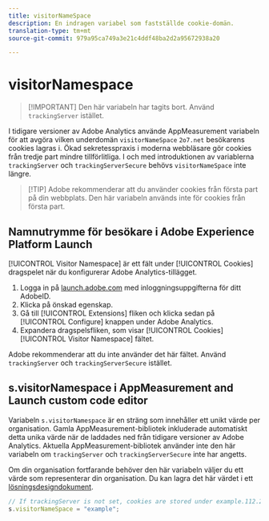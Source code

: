 ```yaml
---
title: visitorNameSpace
description: En indragen variabel som fastställde cookie-domän.
translation-type: tm+mt
source-git-commit: 979a95ca749a3e21c4ddf48ba2d2a95672938a20

---
```



# visitorNamespace

> [!IMPORTANT] Den här variabeln har tagits bort. Använd `trackingServer` istället.

I tidigare versioner av Adobe Analytics använde AppMeasurement variabeln för att avgöra vilken underdomän `visitorNameSpace` `2o7.net` besökarens cookies lagras i. Ökad sekretesspraxis i moderna webbläsare gör cookies från tredje part mindre tillförlitliga. I och med introduktionen av variablerna `trackingServer` och `trackingServerSecure` behövs `visitorNameSpace` inte längre.

> [!TIP] Adobe rekommenderar att du använder cookies från första part på din webbplats. Den här variabeln används inte för cookies från första part.

## Namnutrymme för besökare i Adobe Experience Platform Launch

[!UICONTROL Visitor Namespace] är ett fält under [!UICONTROL Cookies] dragspelet när du konfigurerar Adobe Analytics-tillägget.

1. Logga in på [launch.adobe.com](https://launch.adobe.com) med inloggningsuppgifterna för ditt AdobeID.
2. Klicka på önskad egenskap.
3. Gå till [!UICONTROL Extensions] fliken och klicka sedan på [!UICONTROL Configure] knappen under Adobe Analytics.
4. Expandera dragspelsfliken, som visar [!UICONTROL Cookies] [!UICONTROL Visitor Namespace] fältet.

Adobe rekommenderar att du inte använder det här fältet. Använd `trackingServer` och `trackingServerSecure` istället.

## s.visitorNamespace i AppMeasurement and Launch custom code editor

Variabeln `s.visitorNamespace` är en sträng som innehåller ett unikt värde per organisation. Gamla AppMeasurement-bibliotek inkluderade automatiskt detta unika värde när de laddades ned från tidigare versioner av Adobe Analytics. Aktuella AppMeasurement-bibliotek använder inte den här variabeln om `trackingServer` och `trackingServerSecure` inte har angetts.

Om din organisation fortfarande behöver den här variabeln väljer du ett värde som representerar din organisation. Du kan lagra det här värdet i ett [lösningsdesigndokument](../../prepare/solution-design.md).

```js
// If trackingServer is not set, cookies are stored under example.112.2o7.net
s.visitorNameSpace = "example";
```
